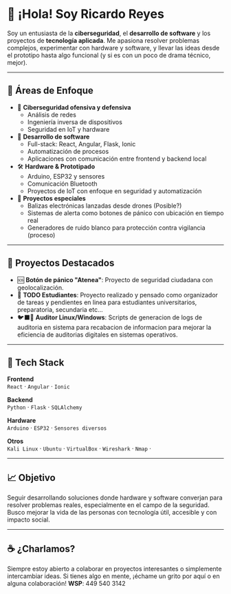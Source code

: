 # 👋 ¡Hola! Soy Ricardo Reyes

Soy un entusiasta de la **ciberseguridad**, el **desarrollo de software** y los proyectos de **tecnología aplicada**. Me apasiona resolver problemas complejos, experimentar con hardware y software, y llevar las ideas desde el prototipo hasta algo funcional (y si es con un poco de drama técnico, mejor).

---

## 🚀 Áreas de Enfoque

- 🔐 **Ciberseguridad ofensiva y defensiva**
  - Análisis de redes
  - Ingeniería inversa de dispositivos
  - Seguridad en IoT y hardware
- 🧠 **Desarrollo de software**
  - Full-stack: React, Angular, Flask, Ionic
  - Automatización de procesos
  - Aplicaciones con comunicación entre frontend y backend local
- 🛠️ **Hardware & Prototipado**
  - Arduino, ESP32 y sensores
  - Comunicación Bluetooth
  - Proyectos de IoT con enfoque en seguridad y automatización
- 📡 **Proyectos especiales**
  - Balizas electrónicas lanzadas desde drones (Posible?)
  - Sistemas de alerta como botones de pánico con ubicación en tiempo real
  - Generadores de ruido blanco para protección contra vigilancia (proceso)

---

## 🧪 Proyectos Destacados

- 🆘 **Botón de pánico "Atenea"**: Proyecto de seguridad ciudadana con geolocalización.
- 🏫 **TODO Estudiantes**: Proyecto realizado y pensado como organizador de tareas y pendientes en linea para estudiantes universitarios, preparatoria, secundaria etc...
- 🐦‍⬛🦅 **Auditor Linux/Windows**: Scripts de generacion de logs de auditoria en sistema para recabacion de informacion para mejorar la eficiencia de auditorias digitales en sistemas operativos.
---

## 🧰 Tech Stack

**Frontend**  
`React` · `Angular` · `Ionic`  

**Backend**  
`Python` · `Flask` · `SQLAlchemy`

**Hardware**  
`Arduino` · `ESP32` · `Sensores diversos`

**Otros**  
`Kali Linux` · `Ubuntu` · `VirtualBox` · `Wireshark` · `Nmap` ·

---

## 📈 Objetivo

Seguir desarrollando soluciones donde hardware y software converjan para resolver problemas reales, especialmente en el campo de la seguridad. Busco mejorar la vida de las personas con tecnología útil, accesible y con impacto social.

---

## ☕ ¿Charlamos?

Siempre estoy abierto a colaborar en proyectos interesantes o simplemente intercambiar ideas. Si tienes algo en mente, ¡échame un grito por aquí o en alguna colaboración!
**WSP**: 449 540 3142

